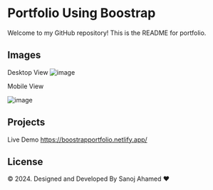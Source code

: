 # Portfolio Using Boostrap

Welcome to my GitHub repository! This is the README for portfolio.

## Images

Desktop View
![image](https://github.com/SanojAhamed/Portfolio-Using-Bootstrap/assets/97176600/cafddf2b-5b4e-4882-a1d9-054bbe19f785)

Mobile View 

![image](https://github.com/SanojAhamed/Portfolio-Using-Bootstrap/assets/97176600/4565b25c-01db-4e7f-a6be-506c979d9ff4)



## Projects
Live Demo https://boostrapportfolio.netlify.app/

## License

© 2024. Designed and Developed By Sanoj Ahamed ❤️
